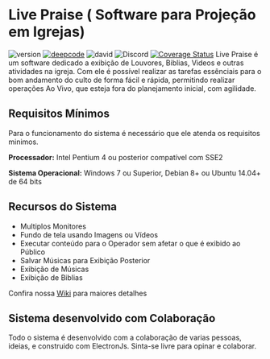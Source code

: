# Live Praise ( Software para Projeção em Igrejas) #

![version](https://shields.io/github/package-json/v/cadimos/livepraise)
[![deepcode](https://www.deepcode.ai/api/gh/badge?key=eyJhbGciOiJIUzI1NiIsInR5cCI6IkpXVCJ9.eyJwbGF0Zm9ybTEiOiJnaCIsIm93bmVyMSI6ImNhZGltb3MiLCJyZXBvMSI6ImxpdmVwcmFpc2UiLCJpbmNsdWRlTGludCI6ZmFsc2UsImF1dGhvcklkIjoyNjE2MSwiaWF0IjoxNjA5MDIzNzg1fQ.l4OENwEY40rgU-tOfnyjxDM4zLHUCqiwprA_6qcKEoM)](https://www.deepcode.ai/app/gh/cadimos/livepraise/_/dashboard?utm_content=gh%2Fcadimos%2Flivepraise)
![david](https://status.david-dm.org/gh/cadimos/livepraise.svg)
![Discord](https://img.shields.io/discord/792531940838342686)
[![Coverage Status](https://coveralls.io/repos/github/cadimos/livepraise/badge.svg?branch=master)](https://coveralls.io/github/cadimos/livepraise?branch=master)
Live Praise é um software dedicado a exibição de Louvores, Biblias, Videos e outras atividades na igreja.
Com ele é possível realizar as tarefas essênciais para o bom andamento do culto de forma fácil e rápida, permitindo realizar operações Ao Vivo, que esteja fora do planejamento inicial, com agilidade.


## Requisitos Mínimos ##


Para o funcionamento do sistema é necessário que ele atenda os requisitos minimos.


**Processador:** Intel Pentium 4 ou posterior compatível com SSE2


**Sistema Operacional:** Windows 7 ou Superior, Debian 8+ ou Ubuntu 14.04+ de 64 bits


## Recursos do Sistema ##

- Multiplos Monitores
- Fundo de tela usando Imagens ou Vídeos
- Executar conteúdo para o Operador sem afetar o que é exibido ao Público
- Salvar Músicas para Exibição Posterior
- Exibição de Músicas
- Exibição de Biblias

Confira nossa [Wiki](https://github.com/cadimos/livepraise/wiki) para maiores detalhes

## Sistema desenvolvido com Colaboração ##

Todo o sistema é desenvolvido com a colaboração de varias pessoas, ideias, e construido com ElectronJs.
Sinta-se livre para opinar e colaborar.
